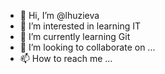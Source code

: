 - 👋 Hi, I’m @lhuzieva
- 👀 I’m interested in learning IT
- 🌱 I’m currently learning Git
- 💞️ I’m looking to collaborate on ...
- 📫 How to reach me ...

<!---
lhuzieva/lhuzieva is a ✨ special ✨ repository because its `README.md` (this file) appears on your GitHub profile.
You can click the Preview link to take a look at your changes.
--->
